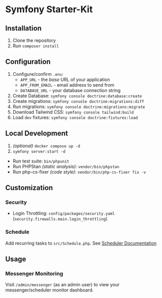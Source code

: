 # Symfony Starter-Kit

## Installation

1. Clone the repository
2. Run `composer install`

## Configuration

1. Configure/confirm `.env`:
    - `APP_URL` - the _base_ URL of your application
    - `APP_FROM_EMAIL` - email address to send from
    - `DATABASE_URL` - your database connection string
2. Create Database: `symfony console doctrine:database:create`
3. Create migrations: `symfony console doctrine:migrations:diff`
4. Run migrations: `symfony console doctrine:migrations:migrate`
5. Download Tailwind CSS: `symfony console tailwind:build`
6. Load `dev` fixtures: `symfony console doctrine:fixtures:load`

## Local Development

1. _(optional)_ `docker compose up -d`
2. `symfony server:start -d`

- Run test suite: `bin/phpunit`
- Run PHPStan _(static analysis)_: `vendor/bin/phpstan`
- Run php-cs-fixer _(code style)_: `vendor/bin/php-cs-fixer fix -v`

## Customization

### Security

- Login Throttling: `config/packages/security.yaml` (`security.firewalls.main.login_throttling`)

### Schedule

Add recurring tasks to `src/Schedule.php`.
See [Scheduler Documentation](https://symfony.com/doc/current/scheduler.html)

## Usage

### Messenger Monitoring

Visit `/admin/messenger` (as an admin user) to view your messenger/scheduler
monitor dashboard.
